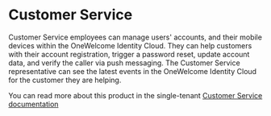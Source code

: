 # Customer Service

Customer Service employees can manage users' accounts, and their mobile devices within the OneWelcome Identity Cloud. They can help customers with their account
registration, trigger a password reset, update account data, and verify the caller via push messaging. The Customer Service representative can see the latest
events in the OneWelcome Identity Cloud for the customer they are helping.

You can read more about this product in the single-tenant [Customer Service documentation](https://docs-single-tenant.onewelcome.net/cim/stable/uma/)
